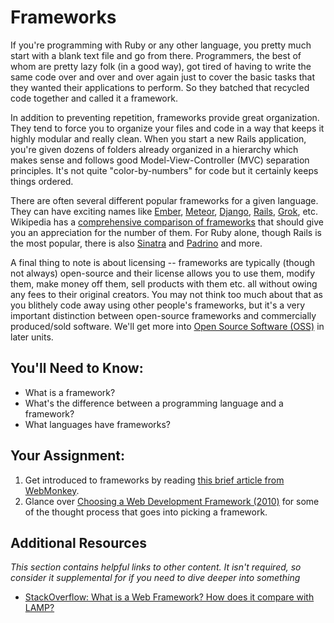 # Frameworks
<!-- *Estimated Time: .5 hrs* -->

If you're programming with Ruby or any other language, you pretty much start with a blank text file and go from there.  Programmers, the best of whom are pretty lazy folk (in a good way), got tired of having to write the same code over and over and over again just to cover the basic tasks that they wanted their applications to perform.  So they batched that recycled code together and called it a framework.

In addition to preventing repetition, frameworks provide great organization.  They tend to force you to organize your files and code in a way that keeps it highly modular and really clean.  When you start a new Rails application, you're given dozens of folders already organized in a hierarchy which makes sense and follows good Model-View-Controller (MVC) separation principles.  It's not quite "color-by-numbers" for code but it certainly keeps things ordered.

There are often several different popular frameworks for a given language.  They can have exciting names like [Ember](http://emberjs.com/), [Meteor](http://www.meteor.com/), [Django](https://www.djangoproject.com/), [Rails](http://rubyonrails.org/), [Grok](http://grok.zope.org/), etc.  Wikipedia has a [comprehensive comparison of frameworks](http://en.wikipedia.org/wiki/Comparison_of_web_application_frameworks) that should give you an appreciation for the number of them.  For Ruby alone, though Rails is the most popular, there is also [Sinatra](http://www.sinatrarb.com/) and [Padrino](http://www.padrinorb.com/) and more.

A final thing to note is about licensing -- frameworks are typically (though not always) open-source and their license allows you to use them, modify them, make money off them, sell products with them etc. all without owing any fees to their original creators.  You may not think too much about that as you blithely code away using other people's frameworks, but it's a very important distinction between open-source frameworks and commercially produced/sold software.  We'll get more into [Open Source Software (OSS)](https://www.google.com/url?sa=t&rct=j&q=&esrc=s&source=web&cd=1&ved=0CC4QFjAA&url=http%3A%2F%2Fen.wikipedia.org%2Fwiki%2FOpen-source_software&ei=ssVqUp7oIaKrjALDi4HwBA&usg=AFQjCNG3A4JAfm8TZmBU_O9At6MjLrYhRQ&sig2=bfXGaMwpMa1eytPt2-qu9g&bvm=bv.55123115,d.cGE) in later units.

## You'll Need to Know:
* What is a framework?
* What's the difference between a programming language and a framework?
* What languages have frameworks?

## Your Assignment:

1. Get introduced to frameworks by reading [this brief article from WebMonkey](http://www.webmonkey.com/2010/02/get_started_with_web_frameworks/).
2. Glance over [Choosing a Web Development Framework (2010)](http://www.crossbrowser.net/449/choosing-a-web-development-framework/) for some of the thought process that goes into picking a framework.

## Additional Resources

*This section contains helpful links to other content. It isn't required, so consider it supplemental for if you need to dive deeper into something*

* [StackOverflow: What is a Web Framework? How does it compare with LAMP?](http://stackoverflow.com/questions/4507506/what-is-a-web-framework-how-does-it-compare-with-lamp)


